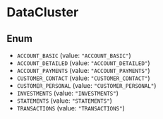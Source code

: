 # DataCluster

## Enum

* `ACCOUNT_BASIC` (value: `"ACCOUNT_BASIC"`)
* `ACCOUNT_DETAILED` (value: `"ACCOUNT_DETAILED"`)
* `ACCOUNT_PAYMENTS` (value: `"ACCOUNT_PAYMENTS"`)
* `CUSTOMER_CONTACT` (value: `"CUSTOMER_CONTACT"`)
* `CUSTOMER_PERSONAL` (value: `"CUSTOMER_PERSONAL"`)
* `INVESTMENTS` (value: `"INVESTMENTS"`)
* `STATEMENTS` (value: `"STATEMENTS"`)
* `TRANSACTIONS` (value: `"TRANSACTIONS"`)
